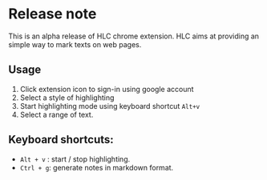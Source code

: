 # Release note
This is an alpha release of HLC chrome extension. HLC aims at providing an simple way to mark texts on web pages. 

## Usage 
1. Click extension icon to sign-in using google account
2. Select a style of highlighting
3. Start highlighting mode using keyboard shortcut `Alt+v`
4. Select a range of text.

## Keyboard shortcuts:

- `Alt + v` : start / stop highlighting. 
- `Ctrl + g`: generate notes in markdown format. 


